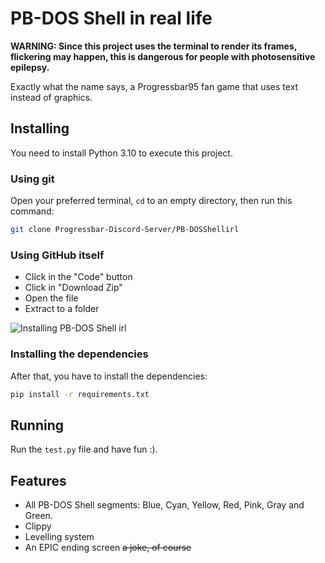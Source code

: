 # PB-DOS Shell in real life
**WARNING: Since this project uses the terminal to render its frames, flickering may happen, this is dangerous for people with photosensitive epilepsy.** 

Exactly what the name says, a Progressbar95 fan game that uses text instead of graphics.

## Installing
You need to install Python 3.10 to execute this project.

### Using git
Open your preferred terminal, `cd` to an empty directory, then run this command:
```bash
git clone Progressbar-Discord-Server/PB-DOSShellirl
```
### Using GitHub itself

 - Click in the "Code" button
 - Click in "Download Zip"
 - Open the file
 - Extract to a folder

![Installing PB-DOS Shell irl](https://i.imgur.com/m3c3Dps.gif)
### Installing the dependencies
After that, you have to install the dependencies:
```bash
pip install -r requirements.txt
```
## Running
Run the `test.py` file and have fun :).

## Features

 - All PB-DOS Shell segments: Blue, Cyan, Yellow, Red, Pink, Gray and Green.
 - Clippy
 - Levelling system
 - An EPIC ending screen ~~a joke, of course~~
